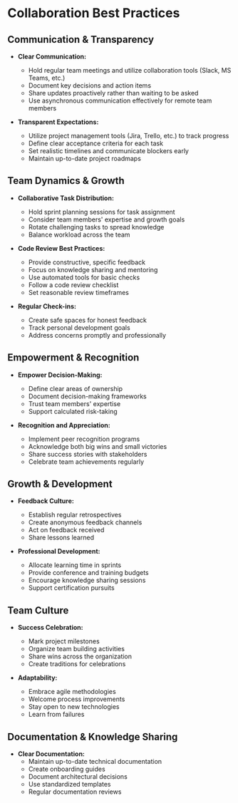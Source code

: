 # Collaboration Best Practices

## Communication & Transparency
- **Clear Communication:** 
  - Hold regular team meetings and utilize collaboration tools (Slack, MS Teams, etc.)
  - Document key decisions and action items
  - Share updates proactively rather than waiting to be asked
  - Use asynchronous communication effectively for remote team members

- **Transparent Expectations:** 
  - Utilize project management tools (Jira, Trello, etc.) to track progress
  - Define clear acceptance criteria for each task
  - Set realistic timelines and communicate blockers early
  - Maintain up-to-date project roadmaps

## Team Dynamics & Growth
- **Collaborative Task Distribution:** 
  - Hold sprint planning sessions for task assignment
  - Consider team members' expertise and growth goals
  - Rotate challenging tasks to spread knowledge
  - Balance workload across the team

- **Code Review Best Practices:** 
  - Provide constructive, specific feedback
  - Focus on knowledge sharing and mentoring
  - Use automated tools for basic checks
  - Follow a code review checklist
  - Set reasonable review timeframes

- **Regular Check-ins:** 
  - Create safe spaces for honest feedback
  - Track personal development goals
  - Address concerns promptly and professionally

## Empowerment & Recognition
- **Empower Decision-Making:** 
  - Define clear areas of ownership
  - Document decision-making frameworks
  - Trust team members' expertise
  - Support calculated risk-taking

- **Recognition and Appreciation:** 
  - Implement peer recognition programs
  - Acknowledge both big wins and small victories
  - Share success stories with stakeholders
  - Celebrate team achievements regularly

## Growth & Development
- **Feedback Culture:** 
  - Establish regular retrospectives
  - Create anonymous feedback channels
  - Act on feedback received
  - Share lessons learned

- **Professional Development:** 
  - Allocate learning time in sprints
  - Provide conference and training budgets
  - Encourage knowledge sharing sessions
  - Support certification pursuits

## Team Culture
- **Success Celebration:** 
  - Mark project milestones
  - Organize team building activities
  - Share wins across the organization
  - Create traditions for celebrations

- **Adaptability:** 
  - Embrace agile methodologies
  - Welcome process improvements
  - Stay open to new technologies
  - Learn from failures

## Documentation & Knowledge Sharing
- **Clear Documentation:** 
  - Maintain up-to-date technical documentation
  - Create onboarding guides
  - Document architectural decisions
  - Use standardized templates
  - Regular documentation reviews
